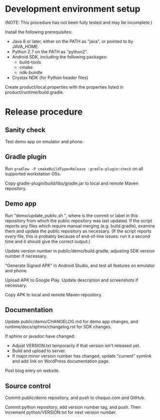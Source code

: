 # Development environment setup

(NOTE: This procedure has not been fully tested and may be incomplete.)

Install the following prerequisites:

* Java 8 or later, either on the PATH as "java", or pointed to by JAVA_HOME.
* Python 2.7 on the PATH as "python2".
* Android SDK, including the following packages:
   * build-tools
   * cmake
   * ndk-bundle
* Crystax NDK (for Python header files)

Create product/local.properties with the properties listed in product/runtime/build.gradle.


# Release procedure

## Sanity check

Test demo app on emulator and phone.


## Gradle plugin

Run `gradlew -P cmakeBuildType=Release :gradle-plugin:check` on all supported workstation OSs.

Copy gradle-plugin/build/libs/gradle.jar to local and remote Maven repository.


## Demo app

Run "demo/update_public.sh <since-commit>", where <since-commit> is the commit or label in
*this* repository from which the public repository was last updated. If the script reports any
files which require manual merging (e.g. build.gradle), examine them and update the public
repository as necessary. (If the script reports *every* file, this is probably because of
end-of-line issues: run it a second time and it should give the correct output.)

Update version number in public/demo/build.gradle, adjusting SDK version number if necessary.

"Generate Signed APK" in Android Studio, and test all features on emulator and phone.

Upload APK to Google Play. Update description and screenshots if necessary.

Copy APK to local and remote Maven repository.


## Documentation

Update public/demo/CHANGELOG.md for demo app changes, and runtime/docs/sphinx/changelog.rst for
SDK changes.

If sphinx or javadoc have changed:

* Adjust VERSION.txt temporarily if that version isn't released yet.
* Build and upload to server.
* If major.minor version number has changed, update "current" symlink and add link on WordPress
  documentation page.

Post blog entry on website.


## Source control

Commit public/demo repository, and push to chaquo.com and GitHub.

Commit python repository, add version number tag, and push. Then increment
python/VERSION.txt for next version number.
